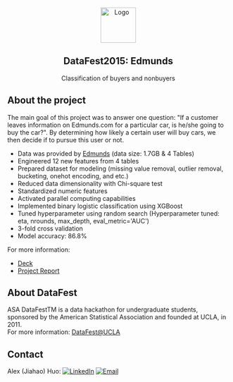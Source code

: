 <!-- PROJECT LOGO -->
<br />
<p align="center">
  <a>
    <img src="https://santanderconsumerusa.com/wp-content/uploads/2014/05/05-01-scusa_best-auto-shopping-websites_itunes-apple_-com_.png" alt="Logo" width="80" height="80">
  </a>
  <h2 align="center">DataFest2015: Edmunds</h2>

  <p align="center">
    Classification of buyers and nonbuyers
  </p>
</p>


<!-- ABOUT THE PROJECT -->
## About the project
The main goal of this project was to answer one question: "If a customer leaves information on Edmunds.com for a particular car, is he/she going to buy the car?". By determining how likely a certain user will buy cars, we then decide if to pursue this user or not.
* Data was provided by [Edmunds](https://www.edmunds.com/) (data size: 1.7GB & 4 Tables)
* Engineered 12 new features from 4 tables
* Prepared dataset for modeling (missing value removal, outlier removal, bucketing, onehot encoding, and etc.)
* Reduced data dimensionality with Chi-square test
* Standardized numeric features
* Activated parallel computing capabilities
* Implemented binary logistic classification using XGBoost
* Tuned hyperparameter using random search (Hyperparameter tuned: eta, nrounds, max_depth, eval_metric='AUC')
* 3-fold cross validation 
* Model accuracy: 86.8%

For more information: 
- [Deck](https://github.com/jhuo831alex/DataFest2015_Edmund/blob/master/141%20PPT.pdf)
- [Project Report](https://github.com/jhuo831alex/DataFest2015_Edmunds/blob/master/Stats%20141%20Final%20Project%20Report.pdf)

<!-- ABOUT DataFest -->
## About DataFest
ASA DataFestTM is a data hackathon for undergraduate students, sponsored by the American Statistical Association and founded at UCLA, in 2011. <br />
For more information: [DataFest@UCLA](http://datafest.stat.ucla.edu/)

<!-- CONTACT -->
## Contact
Alex (Jiahao) Huo: 
[![LinkedIn][linkedin-shield]][linkedin-url]
[![Email][email-shield]][email-url]


<!-- MARKDOWN LINKS & IMAGES -->
[linkedin-shield]: https://img.shields.io/badge/-LinkedIn-black.svg?style=flat-square&logo=linkedin&colorB=555
[linkedin-url]: https://www.linkedin.com/in/jiahaohuo/
[email-shield]: https://img.shields.io/badge/-Gmail-black.svg?style=flat-square&logo=gmail&colorB=555
[email-url]: mailto:jiahao.h@columbia.edu
